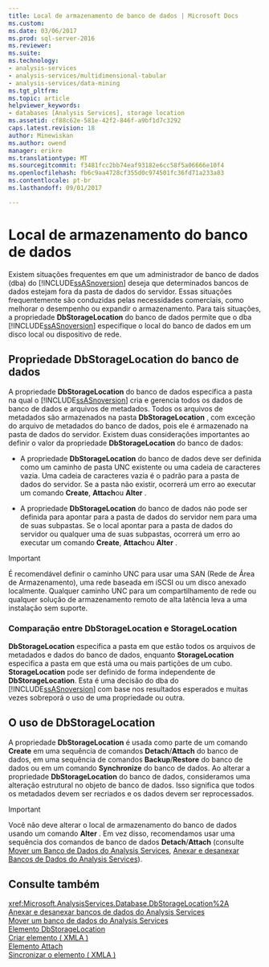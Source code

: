 ```yaml
---
title: Local de armazenamento de banco de dados | Microsoft Docs
ms.custom: 
ms.date: 03/06/2017
ms.prod: sql-server-2016
ms.reviewer: 
ms.suite: 
ms.technology:
- analysis-services
- analysis-services/multidimensional-tabular
- analysis-services/data-mining
ms.tgt_pltfrm: 
ms.topic: article
helpviewer_keywords:
- databases [Analysis Services], storage location
ms.assetid: cf88c62e-581e-42f2-846f-a9bf1d7c3292
caps.latest.revision: 18
author: Minewiskan
ms.author: owend
manager: erikre
ms.translationtype: MT
ms.sourcegitcommit: f3481fcc2bb74eaf93182e6cc58f5a06666e10f4
ms.openlocfilehash: fb6c9aa4728cf355d0c974501fc36fd71a233a83
ms.contentlocale: pt-br
ms.lasthandoff: 09/01/2017

---
```

# <a name="database-storage-location"></a>Local de armazenamento do banco de dados
  Existem situações frequentes em que um administrador de banco de dados (dba) do [!INCLUDE[ssASnoversion](../../includes/ssasnoversion-md.md)] deseja que determinados bancos de dados estejam fora da pasta de dados do servidor. Essas situações frequentemente são conduzidas pelas necessidades comerciais, como melhorar o desempenho ou expandir o armazenamento. Para tais situações, a propriedade **DbStorageLocation** do banco de dados permite que o dba [!INCLUDE[ssASnoversion](../../includes/ssasnoversion-md.md)] especifique o local do banco de dados em um disco local ou dispositivo de rede.  
  
## <a name="dbstoragelocation-database-property"></a>Propriedade DbStorageLocation do banco de dados  
 A propriedade **DbStorageLocation** do banco de dados especifica a pasta na qual o [!INCLUDE[ssASnoversion](../../includes/ssasnoversion-md.md)] cria e gerencia todos os dados de banco de dados e arquivos de metadados. Todos os arquivos de metadados são armazenados na pasta **DbStorageLocation** , com exceção do arquivo de metadados do banco de dados, pois ele é armazenado na pasta de dados do servidor. Existem duas considerações importantes ao definir o valor da propriedade **DbStorageLocation** do banco de dados:  
  
-   A propriedade **DbStorageLocation** do banco de dados deve ser definida como um caminho de pasta UNC existente ou uma cadeia de caracteres vazia. Uma cadeia de caracteres vazia é o padrão para a pasta de dados do servidor. Se a pasta não existir, ocorrerá um erro ao executar um comando **Create**, **Attach**ou **Alter** .  
  
-   A propriedade **DbStorageLocation** do banco de dados não pode ser definida para apontar para a pasta de dados do servidor nem para uma de suas subpastas. Se o local apontar para a pasta de dados do servidor ou qualquer uma de suas subpastas, ocorrerá um erro ao executar um comando **Create**, **Attach**ou **Alter** .  
  
> [!IMPORTANT]  
>  É recomendável definir o caminho UNC para usar uma SAN (Rede de Área de Armazenamento), uma rede baseada em iSCSI ou um disco anexado localmente. Qualquer caminho UNC para um compartilhamento de rede ou qualquer solução de armazenamento remoto de alta latência leva a uma instalação sem suporte.  
  
### <a name="dbstoragelocation-compared-to-storagelocation"></a>Comparação entre DbStorageLocation e StorageLocation  
 **DbStorageLocation** especifica a pasta em que estão todos os arquivos de metadados e dados do banco de dados, enquanto **StorageLocation** especifica a pasta em que está uma ou mais partições de um cubo. **StorageLocation** pode ser definido de forma independente de **DbStorageLocation**. Esta é uma decisão do dba do [!INCLUDE[ssASnoversion](../../includes/ssasnoversion-md.md)] com base nos resultados esperados e muitas vezes sobreporá o uso de uma propriedade ou outra.  
  
## <a name="dbstoragelocation-usage"></a>O uso de DbStorageLocation  
 A propriedade **DbStorageLocation** é usada como parte de um comando **Create** em uma sequência de comandos **Detach**/**Attach** do banco de dados, em uma sequência de comandos **Backup**/**Restore** do banco de dados ou em um comando **Synchronize** do banco de dados. Ao alterar a propriedade **DbStorageLocation** do banco de dados, consideramos uma alteração estrutural no objeto de banco de dados. Isso significa que todos os metadados devem ser recriados e os dados devem ser reprocessados.  
  
> [!IMPORTANT]  
>  Você não deve alterar o local de armazenamento do banco de dados usando um comando **Alter** . Em vez disso, recomendamos usar uma sequência dos comandos de banco de dados **Detach**/**Attach** (consulte [Mover um Banco de Dados do Analysis Services](../../analysis-services/multidimensional-models/move-an-analysis-services-database.md), [Anexar e desanexar Bancos de Dados do Analysis Services](../../analysis-services/multidimensional-models/attach-and-detach-analysis-services-databases.md)).  
  
## <a name="see-also"></a>Consulte também  
 <xref:Microsoft.AnalysisServices.Database.DbStorageLocation%2A>   
 [Anexar e desanexar bancos de dados do Analysis Services](../../analysis-services/multidimensional-models/attach-and-detach-analysis-services-databases.md)   
 [Mover um banco de dados do Analysis Services](../../analysis-services/multidimensional-models/move-an-analysis-services-database.md)   
 [Elemento DbStorageLocation](../../analysis-services/xmla/xml-elements-properties/dbstoragelocation-element.md)   
 [Criar elemento &#40; XMLA &#41;](../../analysis-services/xmla/xml-elements-commands/create-element-xmla.md)   
 [Elemento Attach](../../analysis-services/xmla/xml-elements-commands/attach-element.md)   
 [Sincronizar o elemento &#40; XMLA &#41;](../../analysis-services/xmla/xml-elements-commands/synchronize-element-xmla.md)  
  
  
